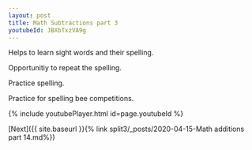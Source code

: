 ```yaml
---
layout: post
title: Math Subtractions part 3
youtubeId: JBXbTxzVA9g
---
```

 
 
Helps to learn sight words and their spelling.

Opportunitiy to repeat the spelling. 

Practice spelling. 
 
Practice for spelling bee competitions. 
 
{% include youtubePlayer.html id=page.youtubeId %}
 
 

[Next]({{ site.baseurl }}{% link  split3/_posts/2020-04-15-Math additions part 14.md%})
 
